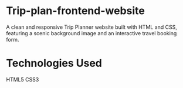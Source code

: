 # Trip-plan-frontend-website
A clean and responsive Trip Planner website built with HTML and CSS, featuring a scenic background image and an interactive travel booking form.
# Technologies Used
HTML5
CSS3
